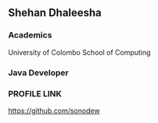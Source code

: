 ## Shehan Dhaleesha

### Academics
University of Colombo School of Computing 


### Java Developer

### PROFILE LINK
https://github.com/sonodew
